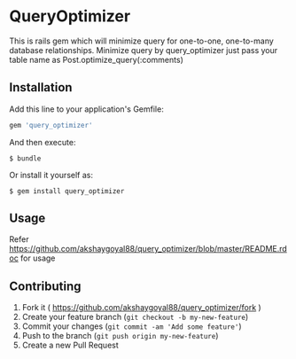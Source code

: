 # QueryOptimizer

This is rails gem which will minimize query for one-to-one, one-to-many database relationships.
Minimize query by query_optimizer just pass your table name as Post.optimize_query(:comments)

## Installation

Add this line to your application's Gemfile:

```ruby
gem 'query_optimizer'
```

And then execute:

    $ bundle

Or install it yourself as:

    $ gem install query_optimizer

## Usage

Refer https://github.com/akshaygoyal88/query_optimizer/blob/master/README.rdoc for usage

## Contributing

1. Fork it ( https://github.com/akshaygoyal88/query_optimizer/fork )
2. Create your feature branch (`git checkout -b my-new-feature`)
3. Commit your changes (`git commit -am 'Add some feature'`)
4. Push to the branch (`git push origin my-new-feature`)
5. Create a new Pull Request
